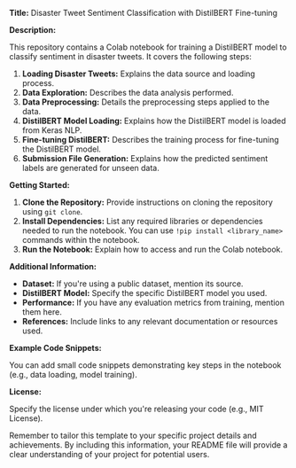 **Title:** Disaster Tweet Sentiment Classification with DistilBERT Fine-tuning

**Description:**

This repository contains a Colab notebook for training a DistilBERT model to classify sentiment in disaster tweets. It covers the following steps:

1. **Loading Disaster Tweets:** Explains the data source and loading process.
2. **Data Exploration:** Describes the data analysis performed.
3. **Data Preprocessing:** Details the preprocessing steps applied to the data.
4. **DistilBERT Model Loading:** Explains how the DistilBERT model is loaded from Keras NLP.
5. **Fine-tuning DistilBERT:** Describes the training process for fine-tuning the DistilBERT model.
6. **Submission File Generation:** Explains how the predicted sentiment labels are generated for unseen data.

**Getting Started:**

1. **Clone the Repository:** Provide instructions on cloning the repository using `git clone`.
2. **Install Dependencies:** List any required libraries or dependencies needed to run the notebook. You can use `!pip install <library_name>` commands within the notebook.
3. **Run the Notebook:** Explain how to access and run the Colab notebook. 

**Additional Information:**

* **Dataset:** If you're using a public dataset, mention its source.
* **DistilBERT Model:** Specify the specific DistilBERT model you used.
* **Performance:** If you have any evaluation metrics from training, mention them here.
* **References:** Include links to any relevant documentation or resources used.

**Example Code Snippets:**

You can add small code snippets demonstrating key steps in the notebook (e.g., data loading, model training). 

**License:**

Specify the license under which you're releasing your code (e.g., MIT License).

Remember to tailor this template to your specific project details and achievements. By including this information, your README file will provide a clear understanding of your project for potential users.
